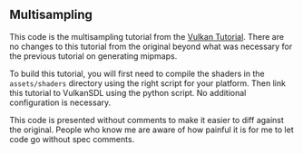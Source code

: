 Multisampling
--------

This code is the multisampling tutorial from the 
[Vulkan Tutorial](https://vulkan-tutorial.com). There are no changes to this 
tutorial from the original beyond what was necessary for the previous tutorial
on generating mipmaps.

To build this tutorial, you will first need to compile the shaders in the
`assets/shaders` directory using the right script for your platform. Then
link this tutorial to VulkanSDL using the python script. No additional
configuration is necessary.

This code is presented without comments to make it easier to diff against the 
original.  People who know me are aware of how painful it is for me to let code 
go without spec comments.